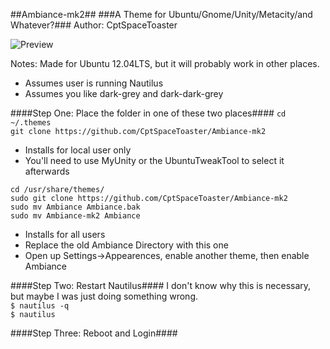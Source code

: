 ##Ambiance-mk2##
###A Theme for Ubuntu/Gnome/Unity/Metacity/and Whatever?###
Author: CptSpaceToaster

![Preview](http://i.imgur.com/llBkvF3.jpg "Logo")

Notes: Made for Ubuntu 12.04LTS, but it will probably work in other places.
- Assumes user is running Nautilus
- Assumes you like dark-grey and dark-dark-grey

####Step One: Place the folder in one of these two places####
`cd ~/.themes`  
`git clone https://github.com/CptSpaceToaster/Ambiance-mk2`
- Installs for local user only
- You'll need to use MyUnity or the UbuntuTweakTool to select it afterwards

`cd /usr/share/themes/`  
`sudo git clone https://github.com/CptSpaceToaster/Ambiance-mk2`  
`sudo mv Ambiance Ambiance.bak`  
`sudo mv Ambiance-mk2 Ambiance`
- Installs for all users
- Replace the old Ambiance Directory with this one
- Open up Settings->Appearences, enable another theme, then enable Ambiance

####Step Two: Restart Nautilus####
I don't know why this is necessary, but maybe I was just doing something wrong.  
`$ nautilus -q`  
`$ nautilus`

####Step Three: Reboot and Login####
